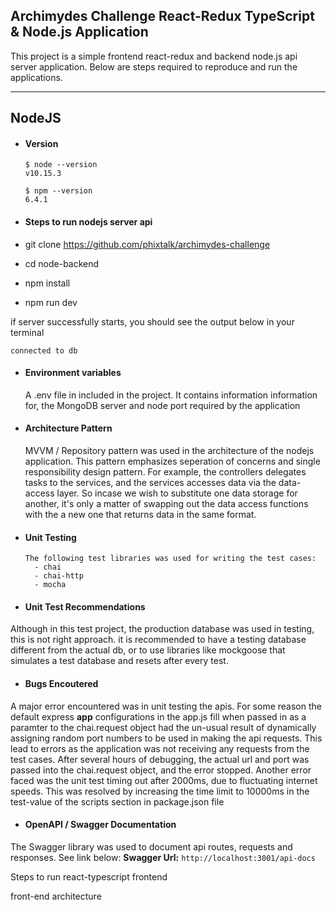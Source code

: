 ## Archimydes Challenge React-Redux TypeScript & Node.js Application

This project is a simple frontend react-redux and backend node.js api server application.
Below are steps required to reproduce and run the applications.

---

## NodeJS

- #### Version

      $ node --version
      v10.15.3

      $ npm --version
      6.4.1

- #### Steps to run nodejs server api

- git clone https://github.com/phixtalk/archimydes-challenge
- cd node-backend
- npm install
- npm run dev

if server successfully starts, you should see the output below in your terminal

    connected to db

- #### Environment variables

  A .env file in included in the project. It contains information information for, the MongoDB server and node
  port required by the application

- #### Architecture Pattern

  MVVM / Repository pattern was used in the architecture of the nodejs application. This pattern emphasizes seperation of concerns and single responsibility design pattern. For example, the controllers delegates tasks to the services, and the services accesses data via the data-access layer. So incase we wish to substitute one data storage for another, it's only a matter of swapping out the data access functions with the a new one that returns data in the same format.

- #### Unit Testing

      The following test libraries was used for writing the test cases:
        - chai
        - chai-http
        - mocha

- #### Unit Test Recommendations

Although in this test project, the production database was used in testing, this is not right approach.
it is recommended to have a testing database different from the actual db, or to use libraries like mockgoose that simulates a test database and resets after every test.

- #### Bugs Encoutered

A major error encountered was in unit testing the apis. For some reason the default express **app** configurations in the app.js fill when passed in as a paramter to the chai.request object had the un-usual result of dynamically assigning random port numbers to be used in making the api requests. This lead to errors as the application was not receiving any requests from the test cases.
After several hours of debugging, the actual url and port was passed into the chai.request object, and the error stopped.
Another error faced was the unit test timing out after 2000ms, due to fluctuating internet speeds.
This was resolved by increasing the time limit to 10000ms in the test-value of the scripts section in package.json file

- #### OpenAPI / Swagger Documentation

The Swagger library was used to document api routes, requests and responses. See link below:
**Swagger Url:** `http://localhost:3001/api-docs`

Steps to run react-typescript frontend

front-end architecture

